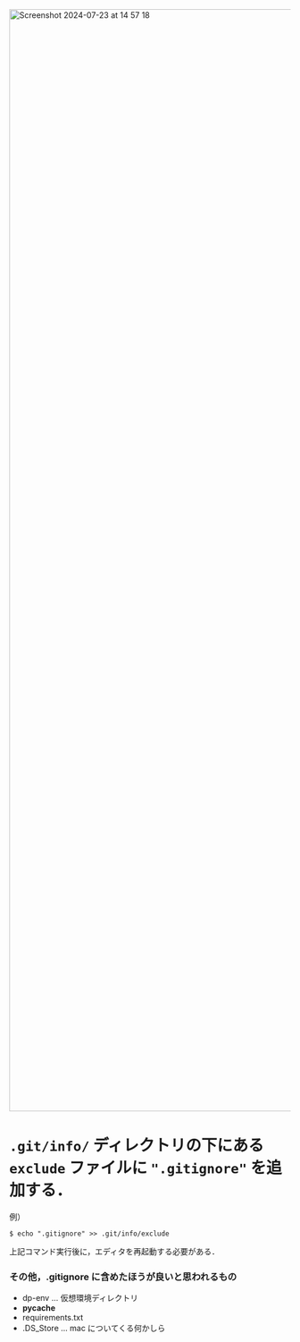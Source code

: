 <img width="1971" alt="Screenshot 2024-07-23 at 14 57 18" src="https://github.com/user-attachments/assets/25e21776-a405-4f4b-9aa1-930fd03f49d8">


# `.git/info/` ディレクトリの下にある `exclude` ファイルに `".gitignore"` を追加する．

例）
```
$ echo ".gitignore" >> .git/info/exclude
```

上記コマンド実行後に，エディタを再起動する必要がある．

### その他，.gitignore に含めたほうが良いと思われるもの

- dp-env ... 仮想環境ディレクトリ
- __pycache__
- requirements.txt
- .DS_Store ... mac についてくる何かしら
